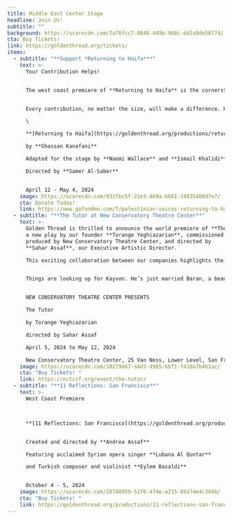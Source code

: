 ```yaml
---
title: Middle East Center Stage
headline: Join Us!
subtitle: ""
background: https://ucarecdn.com/7a76fcc7-8846-449b-968c-dd1a9de58774/
cta: Buy Tickets!
link: https://goldenthread.org/tickets/
items:
  - subtitle: "**Support *Returning to Haifa***"
    text: >-
      Your Contribution Helps!


      The west coast premiere of **Returning to Haifa** is the cornerstone of our 2024 Season for Palestine. We are still raising funds for this production and we could use your support! Join the Go Fund Me campaign hosted by our longtime supporters Mona Masri, Jumana Muwafi, and Hassan Fouda. 


      Every contribution, no matter the size, will make a difference. Help us bring this powerful story to the stage for everyone to experience! \

      \

      **[Returning to Haifa](https://goldenthread.org/productions/returning-to-haifa/)**

      by **Ghassan Kanafani**

      Adapted for the stage by **Naomi Wallace** and **Ismail Khalidi**

      Directed by **Samer Al-Saber**


      April 12 - May 4, 2024
    image: https://ucarecdn.com/932fbc5f-21e3-469a-b601-14835480d7e7/
    cta: Donate Today!
    link: https://www.gofundme.com/f/palestinian-voices-returning-to-haifa-performance?member=32712677&sharetype=teams&utm_campaign=p_na+share-sheet&utm_medium=copy_link&utm_source=customer
  - subtitle: "**The Tutor at New Conservatory Theatre Center**"
    text: >-
      Golden Thread is thrilled to announce the world premiere of **The Tutor**,
      a new play by our founder **Torange Yeghiazarian**, commissioned and
      produced by New Conservatory Theatre Center, and directed by
      **Sahar Assaf**, our Executive Artistic Director.

      This exciting collaboration between our companies highlights the spirit of artistic exchange and the exemplar of unifying leadership and cooperation. 


      Things are looking up for Kayvon. He’s just married Baran, a beautiful young Iranian woman, and brought her back to his Bay Area home. But when he asks his lifelong friend Azar to tutor Baran, all three lives begin to unravel as the two women fall into a passionate love affair. A study of preconceived notions and the hypocrisies that drive them, The Tutor is a provocative look at the cost of owning one’s truth. 


      NEW CONSERVATORY THEATRE CENTER PRESENTS

      The Tutor 

      by Torange Yeghiazarian 

      directed by Sahar Assaf

      April 5, 2024 to May 12, 2024

      New Conservatory Theatre Center, 25 Van Ness, Lower Level, San Francisco
    image: https://ucarecdn.com/10279d47-a4d3-4965-bbf1-f410a7b4b1ac/
    cta: "Buy Tickets! "
    link: https://nctcsf.org/event/the-tutor/
  - subtitle: "**11 Reflections: San Francisco**"
    text: >-
      West Coast Premiere  



      **[11 Reflections: San Francisco](https://goldenthread.org/productions/11-reflections-san-francisco/)** is part of a new national series of performance works, **Eleven Reflections on the Nation**, devised by **Andrea Assaf**. The project draws on her seminal work, **Eleven Reflections on September**, an episodic, multimedia performance on Arab American identity, Wars on/of Terror, and “the constant, quiet rain of death / amidst beauty” in a post-9/11 world. In each participating city, the project engages local artists and community members who have been affected by post-9/11 policies to contribute their stories, illuminating our collective experiences since 2001—from the fall of the Twin Towers, to the U.S. wars on Iraq and Afghanistan, to the Muslim Ban, and now to the funding of genocide in Palestine. 


      Created and directed by **Andrea Assaf**

      Featuring acclaimed Syrian opera singer **Lubana Al Quntar**

      and Turkish composer and violinist **Eylem Basaldi** 


      October 4 - 5, 2024
    image: https://ucarecdn.com/28740959-52f6-474e-a215-85d74e4c304b/
    cta: "Buy Tickets! "
    link: https://goldenthread.org/productions/11-reflections-san-francisco/
---
```

